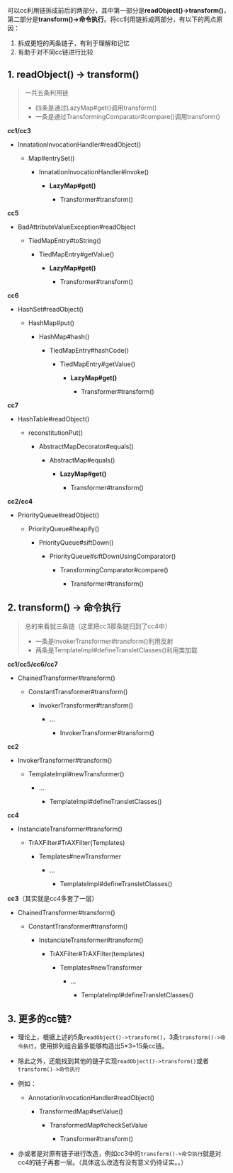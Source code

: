可以cc利用链拆成前后的两部分，其中第一部分是**readObject()->transform()**，第二部分是**transform()->命令执行**。将cc利用链拆成两部分，有以下的两点原因：
1. 拆成更短的两条链子，有利于理解和记忆
2. 有助于对不同cc链进行比较

## 1. readObject() -> transform()

> 一共五条利用链
>
> * 四条是通过LazyMap#get()调用transform()
> * 一条是通过TransformingComparator#compare()调用transform()

**cc1/cc3**

* InnatationInvocationHandler#readObject()

  * Map#entrySet()

    * InnatationInvocationHandler#invoke()

      * **LazyMap#get()**

        * Transformer#transform()

**cc5**

* BadAttributeValueException#readObject

  * TiedMapEntry#toString()

    * TiedMapEntry#getValue()

      * **LazyMap#get()**

        * Transformer#transform()

**cc6**

* HashSet#readObject()

  * HashMap#put()

    * HashMap#hash()

      * TiedMapEntry#hashCode()

        * TiedMapEntry#getValue()

          * **LazyMap#get()**

            * Transformer#transform()

**cc7**

* HashTable#readObject()

  * reconstitutionPut()

    * AbstractMapDecorator#equals()

      * AbstractMap#equals()

        * **LazyMap#get()**

          * Transformer#transform()

**cc2/cc4**

* PriorityQueue#readObject()

  * PriorityQueue#heapify()

    * PriorityQueue#siftDown()

      * PriorityQueue#siftDownUsingComparator()

        * TransformingComparator#compare()

          * Transformer#transform()

## 2. transform() -> 命令执行

> 总的来看就三条链（这里把cc3那条链归到了cc4中）
>
> * 一条是InvokerTransformer#transform()利用反射
> * 两条是TemplateImpl#defineTransletClasses()利用类加载

**cc1/cc5/cc6/cc7**

* ChainedTransformer#transform()

  * ConstantTransformer#transform()

    * InvokerTransformer#transform()

      * ...

        * InvokerTransformer#transform()

**cc2**

* InvokerTransformer#transform()

  * TemplateImpl#newTransformer()

    * ...

      * TemplateImpl#defineTransletClasses()

**cc4**

* InstanciateTransformer#transform()

  * TrAXFilter#TrAXFilter(Templates)

    * Templates#newTransformer

      * ...

        * TemplateImpl#defineTransletClasses()

**cc3**（其实就是cc4多套了一层）

* ChainedTransformer#transform()

  * ConstantTransformer#transform()

    * InstanciateTransformer#transform()

      * TrAXFilter#TrAXFilter(templates)

        * Templates#newTransformer

          * ...

            * TemplateImpl#defineTransletClasses()

## 3. 更多的cc链?

* 理论上，根据上述的5条`readObject()->transform()`，3条`transform()->命令执行`，使用排列组合最多能够构造出5\*3=15条cc链。

* 除此之外，还能找到其他的链子实现`readObject()->transform()`或者`transform()->命令执行`

* 例如：

  * AnnotationInvocationHandler#readObject()

    * TransformedMap#setValue()

      * TransformedMap#checkSetValue

        * Transformer#transform()

* 亦或者是对原有链子进行改造，例如cc3中的`transform()->命令执行`就是对cc4的链子再套一层。（具体这么改造有没有意义仍待证实。。）

